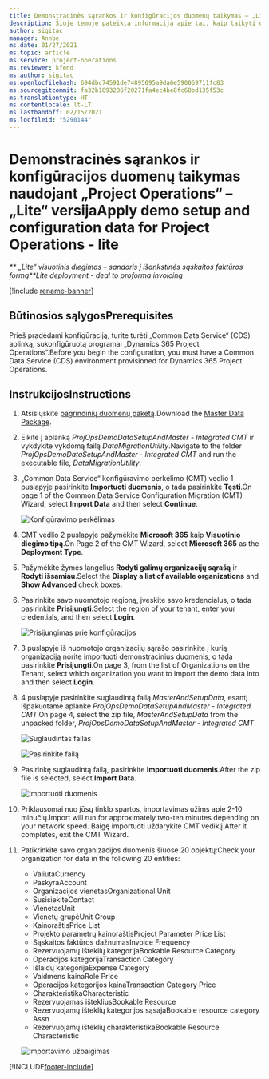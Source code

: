 ```yaml
---
title: Demonstracinės sąrankos ir konfigūracijos duomenų taikymas – „Lite“ versija
description: Šioje temoje pateikta informacija apie tai, kaip taikyti demonstracinę sąranką ir konfigūracijos programai „Project Operations“.
author: sigitac
manager: Annbe
ms.date: 01/27/2021
ms.topic: article
ms.service: project-operations
ms.reviewer: kfend
ms.author: sigitac
ms.openlocfilehash: 694dbc74591de74895095a9da6e590069711fc83
ms.sourcegitcommit: fa32b1893286f20271fa4ec4be8fc68bd135f53c
ms.translationtype: HT
ms.contentlocale: lt-LT
ms.lasthandoff: 02/15/2021
ms.locfileid: "5290144"
---
```

# <a name="apply-demo-setup-and-configuration-data-for-project-operations---lite"></a><span data-ttu-id="9ef9b-103">Demonstracinės sąrankos ir konfigūracijos duomenų taikymas naudojant „Project Operations“ – „Lite“ versija</span><span class="sxs-lookup"><span data-stu-id="9ef9b-103">Apply demo setup and configuration data for Project Operations - lite</span></span> 

<span data-ttu-id="9ef9b-104">_\*\* „Lite“ visuotinis diegimas – sandoris į išankstinės sąskaitos faktūros formą_</span><span class="sxs-lookup"><span data-stu-id="9ef9b-104">_\*\*Lite deployment - deal to proforma invoicing_</span></span>

[!include [rename-banner](~/includes/cc-data-platform-banner.md)]

## <a name="prerequisites"></a><span data-ttu-id="9ef9b-105">Būtinosios sąlygos</span><span class="sxs-lookup"><span data-stu-id="9ef9b-105">Prerequisites</span></span>

<span data-ttu-id="9ef9b-106">Prieš pradėdami konfigūraciją, turite turėti „Common Data Service“ (CDS) aplinką, sukonfigūruotą programai „Dynamics 365 Project Operations“.</span><span class="sxs-lookup"><span data-stu-id="9ef9b-106">Before you begin the configuration, you must have a Common Data Service (CDS) environment provisioned for Dynamics 365 Project Operations.</span></span>


## <a name="instructions"></a><span data-ttu-id="9ef9b-107">Instrukcijos</span><span class="sxs-lookup"><span data-stu-id="9ef9b-107">Instructions</span></span>

1. <span data-ttu-id="9ef9b-108">Atsisiųskite [pagrindinių duomenų paketą](https://download.microsoft.com/download/3/4/1/341bf279-a64f-4baa-af31-ce624859b518/ProjOpsSampleSetupData%20-%20CE%20only%20CMT.zip).</span><span class="sxs-lookup"><span data-stu-id="9ef9b-108">Download the [Master Data Package](https://download.microsoft.com/download/3/4/1/341bf279-a64f-4baa-af31-ce624859b518/ProjOpsSampleSetupData%20-%20CE%20only%20CMT.zip).</span></span> 
2. <span data-ttu-id="9ef9b-109">Eikite į aplanką *ProjOpsDemoDataSetupAndMaster - Integrated CMT* ir vykdykite vykdomą failą *DataMigrationUtility*.</span><span class="sxs-lookup"><span data-stu-id="9ef9b-109">Navigate to the folder *ProjOpsDemoDataSetupAndMaster - Integrated CMT* and run the executable file, *DataMigrationUtility*.</span></span>
3. <span data-ttu-id="9ef9b-110">„Common Data Service“ konfigūravimo perkėlimo (CMT) vedlio 1 puslapyje pasirinkite **Importuoti duomenis**, o tada pasirinkite **Tęsti**.</span><span class="sxs-lookup"><span data-stu-id="9ef9b-110">On page 1 of the Common Data Service Configuration Migration (CMT) Wizard, select **Import Data** and then select **Continue**.</span></span>

    ![Konfigūravimo perkėlimas](./media/1ConfigurationMigration.png)

4. <span data-ttu-id="9ef9b-112">CMT vedlio 2 puslapyje pažymėkite **Microsoft 365** kaip **Visuotinio diegimo tipą**.</span><span class="sxs-lookup"><span data-stu-id="9ef9b-112">On Page 2 of the CMT Wizard, select **Microsoft 365** as the **Deployment Type**.</span></span>
5. <span data-ttu-id="9ef9b-113">Pažymėkite žymės langelius **Rodyti galimų organizacijų sąrašą** ir **Rodyti išsamiau**.</span><span class="sxs-lookup"><span data-stu-id="9ef9b-113">Select the **Display a list of available organizations** and **Show Advanced** check boxes.</span></span>
6. <span data-ttu-id="9ef9b-114">Pasirinkite savo nuomotojo regioną, įveskite savo kredencialus, o tada pasirinkite **Prisijungti**.</span><span class="sxs-lookup"><span data-stu-id="9ef9b-114">Select the region of your tenant, enter your credentials, and then select **Login**.</span></span>

   ![Prisijungimas prie konfigūracijos](./media/2ConfigurationSignin.png)

7. <span data-ttu-id="9ef9b-116">3 puslapyje iš nuomotojo organizacijų sąrašo pasirinkite į kurią organizaciją norite importuoti demonstracinius duomenis, o tada pasirinkite **Prisijungti**.</span><span class="sxs-lookup"><span data-stu-id="9ef9b-116">On page 3, from the list of Organizations on the Tenant, select which organization you want to import the demo data into and then select **Login**.</span></span>
8. <span data-ttu-id="9ef9b-117">4 puslapyje pasirinkite suglaudintą failą *MasterAndSetupData*, esantį išpakuotame aplanke *ProjOpsDemoDataSetupAndMaster - Integrated CMT*.</span><span class="sxs-lookup"><span data-stu-id="9ef9b-117">On page 4, select the zip file, *MasterAndSetupData* from the unpacked folder, *ProjOpsDemoDataSetupAndMaster - Integrated CMT*.</span></span>

   ![Suglaudintas failas](./media/3ZipFile.png)

   ![Pasirinkite failą](./media/4SelectAFile.png)

9. <span data-ttu-id="9ef9b-120">Pasirinkę suglaudintą failą, pasirinkite **Importuoti duomenis**.</span><span class="sxs-lookup"><span data-stu-id="9ef9b-120">After the zip file is selected, select **Import Data**.</span></span>

   ![Importuoti duomenis](./media/5ImportData.png)

10. <span data-ttu-id="9ef9b-122">Priklausomai nuo jūsų tinklo spartos, importavimas užims apie 2-10 minučių.</span><span class="sxs-lookup"><span data-stu-id="9ef9b-122">Import will run for approximately two-ten minutes depending on your network speed.</span></span> <span data-ttu-id="9ef9b-123">Baigę importuoti uždarykite CMT vediklį.</span><span class="sxs-lookup"><span data-stu-id="9ef9b-123">After it completes, exit the CMT Wizard.</span></span> 
11. <span data-ttu-id="9ef9b-124">Patikrinkite savo organizacijos duomenis šiuose 20 objektų:</span><span class="sxs-lookup"><span data-stu-id="9ef9b-124">Check your organization for data in the following 20 entities:</span></span>

    -   <span data-ttu-id="9ef9b-125">Valiuta</span><span class="sxs-lookup"><span data-stu-id="9ef9b-125">Currency</span></span>
    -   <span data-ttu-id="9ef9b-126">Paskyra</span><span class="sxs-lookup"><span data-stu-id="9ef9b-126">Account</span></span>
    -   <span data-ttu-id="9ef9b-127">Organizacijos vienetas</span><span class="sxs-lookup"><span data-stu-id="9ef9b-127">Organizational Unit</span></span>
    -   <span data-ttu-id="9ef9b-128">Susisiekite</span><span class="sxs-lookup"><span data-stu-id="9ef9b-128">Contact</span></span>
    -   <span data-ttu-id="9ef9b-129">Vienetas</span><span class="sxs-lookup"><span data-stu-id="9ef9b-129">Unit</span></span>
    -   <span data-ttu-id="9ef9b-130">Vienetų grupė</span><span class="sxs-lookup"><span data-stu-id="9ef9b-130">Unit Group</span></span>
    -   <span data-ttu-id="9ef9b-131">Kainoraštis</span><span class="sxs-lookup"><span data-stu-id="9ef9b-131">Price List</span></span>
    -   <span data-ttu-id="9ef9b-132">Projekto parametrų kainoraštis</span><span class="sxs-lookup"><span data-stu-id="9ef9b-132">Project Parameter Price List</span></span> 
    -   <span data-ttu-id="9ef9b-133">Sąskaitos faktūros dažnumas</span><span class="sxs-lookup"><span data-stu-id="9ef9b-133">Invoice Frequency</span></span>
    -   <span data-ttu-id="9ef9b-134">Rezervuojamų išteklių kategorija</span><span class="sxs-lookup"><span data-stu-id="9ef9b-134">Bookable Resource Category</span></span>
    -   <span data-ttu-id="9ef9b-135">Operacijos kategorija</span><span class="sxs-lookup"><span data-stu-id="9ef9b-135">Transaction Category</span></span>
    -   <span data-ttu-id="9ef9b-136">Išlaidų kategorija</span><span class="sxs-lookup"><span data-stu-id="9ef9b-136">Expense Category</span></span>
    -   <span data-ttu-id="9ef9b-137">Vaidmens kaina</span><span class="sxs-lookup"><span data-stu-id="9ef9b-137">Role Price</span></span>
    -   <span data-ttu-id="9ef9b-138">Operacijos kategorijos kaina</span><span class="sxs-lookup"><span data-stu-id="9ef9b-138">Transaction Category Price</span></span>
    -   <span data-ttu-id="9ef9b-139">Charakteristika</span><span class="sxs-lookup"><span data-stu-id="9ef9b-139">Characteristic</span></span>
    -   <span data-ttu-id="9ef9b-140">Rezervuojamas išteklius</span><span class="sxs-lookup"><span data-stu-id="9ef9b-140">Bookable Resource</span></span>
    -   <span data-ttu-id="9ef9b-141">Rezervuojamų išteklių kategorijos sąsaja</span><span class="sxs-lookup"><span data-stu-id="9ef9b-141">Bookable resource category Assn</span></span>
    -   <span data-ttu-id="9ef9b-142">Rezervuojamų išteklių charakteristika</span><span class="sxs-lookup"><span data-stu-id="9ef9b-142">Bookable Resource Characteristic</span></span>

    ![Importavimo užbaigimas](./media/6CompleteImport.png)


[!INCLUDE[footer-include](../includes/footer-banner.md)]
